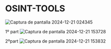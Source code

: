 # OSINT-TOOLS

![Captura de pantalla 2024-12-21 024345](https://github.com/user-attachments/assets/62b575e9-ec45-4fe1-a05b-0bbb971552bd)

1º part
![Captura de pantalla 2024-12-21 153728](https://github.com/user-attachments/assets/6961daac-58ed-4fe1-9b28-c9008b83d1f9)


2ºpart
![Captura de pantalla 2024-12-21 153832](https://github.com/user-attachments/assets/2a194934-8a97-4a38-96d9-d11709dc35da)
